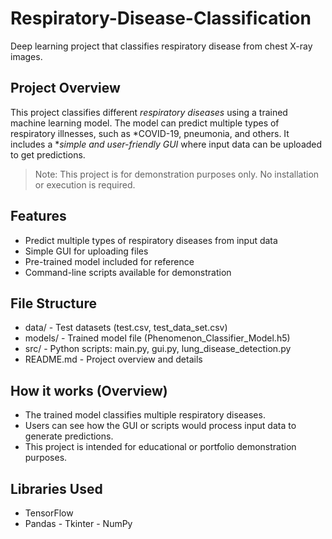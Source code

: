 # Respiratory-Disease-Classification
Deep learning project that classifies respiratory disease from chest X-ray images.

## Project Overview
This project classifies different *respiratory diseases* using a trained machine learning model. The model can predict multiple types of respiratory illnesses, such as *COVID-19, pneumonia, and others. It includes a **simple and user-friendly GUI* where input data can be uploaded to get predictions.  

> Note: This project is for demonstration purposes only. No installation or execution is required.

## Features
- Predict multiple types of respiratory diseases from input data
- Simple GUI for uploading files
- Pre-trained model included for reference
- Command-line scripts available for demonstration

## File Structure
- data/ - Test datasets (test.csv, test_data_set.csv)
- models/ - Trained model file (Phenomenon_Classifier_Model.h5)
- src/ - Python scripts: main.py, gui.py, lung_disease_detection.py
- README.md - Project overview and details

## How it works (Overview)
- The trained model classifies multiple respiratory diseases.
- Users can see how the GUI or scripts would process input data to generate predictions.  
- This project is intended for educational or portfolio demonstration purposes.

## Libraries Used
- TensorFlow
- Pandas
- Tkinter
- NumPy


